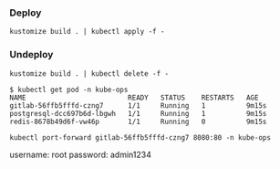 ### Deploy
```
kustomize build . | kubectl apply -f -
```

### Undeploy
```
kustomize build . | kubectl delete -f -
```

```
$ kubectl get pod -n kube-ops    
NAME                         READY   STATUS    RESTARTS   AGE
gitlab-56ffb5fffd-czng7      1/1     Running   1          9m15s
postgresql-dcc697b6d-lbgwh   1/1     Running   1          9m15s
redis-8678b49d6f-vw46p       1/1     Running   0          9m15s

kubectl port-forward gitlab-56ffb5fffd-czng7 8080:80 -n kube-ops
```

username: root
password: admin1234